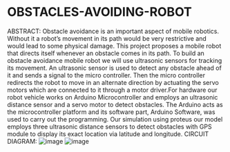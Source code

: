 # OBSTACLES-AVOIDING-ROBOT
ABSTRACT:
Obstacle avoidance is an important aspect of mobile robotics. Without it a robot’s movement in its path would be very restrictive and would lead to some physical damage. This project proposes a mobile robot that directs itself whenever an obstacle comes in its path. To build an obstacle avoidance mobile robot we will use ultrasonic sensors for tracking its movement. An ultrasonic sensor is used to detect any obstacle ahead of it and sends a signal to the micro controller. Then the micro controller redirects the robot to move in an alternate direction by actuating the servo motors which are connected to it through a motor driver.For hardware our robot vehicle works on Arduino Microcontroller and employs an ultrasonic distance sensor and a servo motor to detect obstacles. The Arduino acts as the microcontroller platform and its software part, Arduino Software, was used to carry out the programming. Our simulation using proteus our model employs three ultrasonic distance sensors to detect obstacles with GPS module to display its exact location via latitude and longitude.
CIRCUIT DIAGRAM:
![image](https://user-images.githubusercontent.com/104260487/170633883-70765640-303c-4372-82d6-d287291849a0.png)
![image](https://user-images.githubusercontent.com/104260487/170633916-dfb490db-db2f-4298-9506-dcc510e73e62.png)
